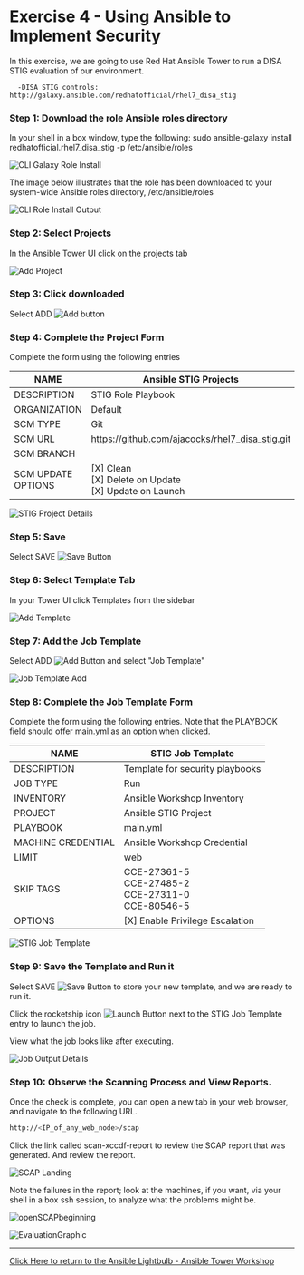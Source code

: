 # Exercise 4 - Using Ansible to Implement Security

In this exercise, we are going to use Red Hat Ansible Tower to run a DISA STIG evaluation of our environment.

      -DISA STIG controls: http://galaxy.ansible.com/redhatofficial/rhel7_disa_stig

### Step 1: Download the role Ansible roles directory

In your shell in a box window, type the following:
sudo ansible-galaxy install redhatofficial.rhel7_disa_stig -p /etc/ansible/roles

![CLI Galaxy Role Install](installgalaxyrole.png)

The image below illustrates that the role has been downloaded to your system-wide Ansible roles directory, /etc/ansible/roles

![CLI Role Install Output](Installoutput.png)


### Step 2: Select Projects

In the Ansible Tower UI click on the projects tab

![Add Project](proj_sidebar.png)


### Step 3: Click downloaded

Select ADD ![Add button](at_add.png)

### Step 4: Complete the Project Form

Complete the form using the following entries

NAME | Ansible STIG Projects
-----|----------------------
DESCRIPTION | STIG Role Playbook
ORGANIZATION | Default
SCM TYPE | Git
SCM URL | https://github.com/ajacocks/rhel7_disa_stig.git
SCM BRANCH |
SCM UPDATE OPTIONS | [X] Clean <br /> [X] Delete on Update <br /> [X] Update on Launch



![STIG Project Details](ProjectDetail.png)

### Step 5: Save

Select SAVE ![Save Button](at_save.png)

### Step 6: Select Template Tab

In your Tower UI click Templates from the sidebar

![Add Template](temp_sidebar.png)

### Step 7: Add the Job Template

Select ADD ![Add Button](at_add.png) and select "Job Template"

![Job Template Add](JobTemplateAdd.png)


### Step 8: Complete the Job Template Form

Complete the form using the following entries. Note that the PLAYBOOK field should offer main.yml as an option when clicked.

NAME | STIG Job Template
-----|------------------
DESCRIPTION | Template for security playbooks
JOB TYPE | Run
INVENTORY | Ansible Workshop Inventory
PROJECT | Ansible STIG Project
PLAYBOOK | main.yml
MACHINE CREDENTIAL | Ansible Workshop Credential
LIMIT | web
SKIP TAGS | CCE-27361-5 <br /> CCE-27485-2 <br /> CCE-27311-0 <br /> CCE-80546-5
OPTIONS | [X] Enable Privilege Escalation

![STIG Job Template](JobTemplate.png)

### Step 9: Save the Template and Run it

Select SAVE ![Save Button](at_save.png) to store your new template, and we are ready to run it.

Click the rocketship icon ![Launch Button](RocketshipIcon.png) next to the STIG Job Template entry to launch the job.

View what the job looks like after executing.

![Job Output Details](FinishedJob.png)

### Step 10: Observe the Scanning Process and View Reports.

Once the check is complete, you can open a new tab in your web browser, and navigate to the following URL.
``` bash
http://<IP_of_any_web_node>/scap 
```

Click the link called scan-xccdf-report to review the SCAP report that was generated. And review the report.

![SCAP Landing](SCAPLanding.png)

Note the failures in the report; look at the machines, if you want, via your shell in a box ssh session, to analyze what the problems might be.

![openSCAPbeginning](openSCAPbeginning.png)

![EvaluationGraphic](EvaluationGraphic.png)

---

[Click Here to return to the Ansible Lightbulb - Ansible Tower Workshop](../README.md)
